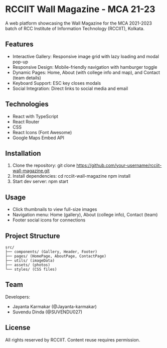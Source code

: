 # RCCIIT Wall Magazine - MCA 21-23

A web platform showcasing the Wall Magazine for the MCA 2021-2023 batch of RCC Institute of Information Technology (RCCIIT), Kolkata.

## Features

- Interactive Gallery: Responsive image grid with lazy loading and modal pop-up
- Responsive Design: Mobile-friendly navigation with hamburger toggle
- Dynamic Pages: Home, About (with college info and map), and Contact (team details)
- Keyboard Support: ESC key closes modals
- Social Integration: Direct links to social media and email

## Technologies

- React with TypeScript
- React Router
- CSS
- React Icons (Font Awesome)
- Google Maps Embed API

## Installation

1. Clone the repository:
   git clone https://github.com/your-username/rcciit-wall-magazine.git
2. Install dependencies:
   cd rcciit-wall-magazine
   npm install
3. Start dev server:
   npm start

## Usage

- Click thumbnails to view full-size images
- Navigation menu: Home (gallery), About (college info), Contact (team)
- Footer social icons for connections

## Project Structure

```
src/
├── components/ (Gallery, Header, Footer)
├── pages/ (HomePage, AboutPage, ContactPage)
├── utils/ (imageData)
├── assets/ (photos)
└── styles/ (CSS files)
```

## Team

Developers:
- Jayanta Karmakar (@Jayanta-karmakar)
- Suvendu Dinda (@SUVENDU027)

## License

All rights reserved by RCCIIT. Content reuse requires permission.

